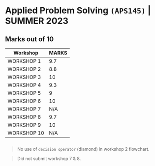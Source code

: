 # **Applied Problem Solving** `(APS145)` **| SUMMER 2023**
## Marks out of 10
| Workshop     | MARKS  |
| ------------ | ------ |
| WORKSHOP 1   | 9.7    |
| WORKSHOP 2   | 8.8    |
| WORKSHOP 3   | 10     |
| WORKSHOP 4   | 9.3    |
| WORKSHOP 5   | 9      |
| WORKSHOP 6   | 10     |
| WORKSHOP 7   | N/A    |
| WORKSHOP 8   | 9.7    |
| WORKSHOP 9   | 10     |
| WORKSHOP 10  | N/A    |
##
> No use of `decision operator` (diamond) in workshop 2 flowchart.

> Did not submit workshop 7 & 8.
